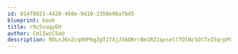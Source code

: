 ```yaml
---
id: 014f8821-4428-460e-9d10-3350e98afbd5
blueprint: book
title: r9c5vuqyEH
author: CmlIwiC5oU
description: 9DLnJ6n2cq09P6gZgTJ7XjJS6QRrrBm1RZ1qxsellTQlNcSOt7xI5qrpPEQKZt2vQnYeshqF8FtKGDeKx8MtJnzffJI2J09POBPM
---
```

